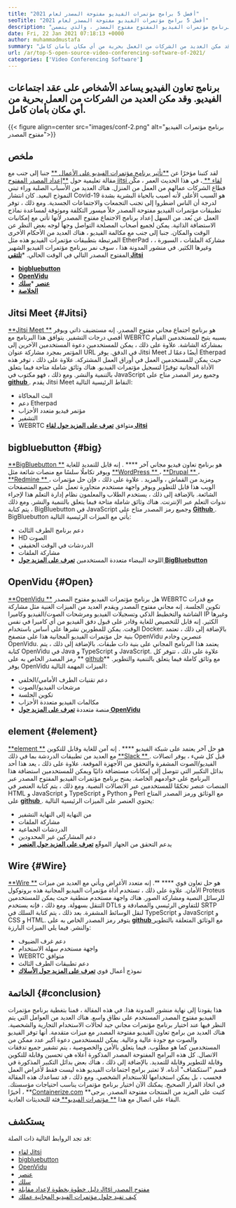```yaml
---
title: "أفضل 5 برامج مؤتمرات الفيديو مفتوحة المصدر لعام 2021" 
seoTitle: "أفضل 5 برامج مؤتمرات الفيديو مفتوحة المصدر لعام 2021" 
description: "تحقق من منشور المدونة هذا للتعرف على برنامج مؤتمرات الفيديو المفتوح مفتوح المصدر ، والذي يتضمن Jitsi Meet و BigBluebutton و OpenVidu و Element و Wire." 
date: Fri, 22 Jan 2021 07:18:13 +0000
author: muhammadmustafa
summary: "يساعد برنامج التعاون عبر الفيديو الأشخاص على عقد اجتماعات الفيديو. وقد مكن العديد من الشركات من العمل بحرية من أي مكان بأمان كامل." 
url: /ar/top-5-open-source-video-conferencing-software-of-2021/
categories: ['Video Conferencing Software']
---
```


## برنامج تعاون الفيديو يساعد الأشخاص على عقد اجتماعات الفيديو. وقد مكن العديد من الشركات من العمل بحرية من أي مكان بأمان كامل.

{{< figure align=center src="images/conf-2.png" alt="برنامج مؤتمرات الفيديو مفتوح المصدر">}}


## ملخص
لقد كتبنا مؤخرًا عن [**تأثير برنامج مؤتمرات الفيديو على الأعمال **][1] جنبا إلى جنب مع مقالة تعليمية حول [ **إعداد المصدر المفتوح jitsi لقاء ** ][2]**.**  في هذا الحديث العمر ، مكّن قطاع الشركات عمالهم من العمل من المنزل. هناك العديد من الأسباب الصلبة وراء تبني النموذج البعيد. كان انتشار Covid-19 هو السبب الأعلى لأنه أصيب بالحياة البشرية بشدة لدرجة أن الناس اضطروا إلى تجنب التجمعات والاجتماعات الجسدية. ومع ذلك ، توفر تطبيقات مؤتمرات الفيديو مفتوحة المصدر حلاً ميسور التكلفة وموثوقة لمساعدة نماذج العمل عن بُعد.
من السهل إعداد برنامج الاجتماع مفتوح المصدر لأنها تأتي مع إمكانيات الاستضافة الذاتية. يمكن لجميع أصحاب المصلحة التواصل وجهاً لوجه بغض النظر عن الوقت والمكان. جنبا إلى جنب مع مكالمة الفيديو ، هناك العديد من الأحكام الأخرى المرتبطة بتطبيقات مؤتمرات الفيديو هذه مثل EtherPad ، مشاركة الملفات ، السبورة ، وغيرها الكثير. في منشور المدونة هذا ، سوف نمر ببرنامج مؤتمرات الفيديو الشهير المفتوح المصدر التالي في الوقت الحالي.
  *[**تلتقي Jitsi** ][3]
  * **[bigbluebutton][4]**
  * **[OpenVidu][5]**
  * **[عنصر][6]**
  *[**سلك** ][7]
  * **[الخلاصة][8]**

## Jitsi Meet   {#Jitsi}
[**Jitsi Meet **][9] هو برنامج اجتماع مجاني مفتوح المصدر. إنه مستضيف ذاتي ويوفر أقصى درجات التشفير. يتوافق هذا البرنامج مع WEBRTC بسببه يتيح للمستخدمين القيام بمشاركة الشاشة. علاوة على ذلك ، يمكن للمستخدمين دعوة المستخدمين الآخرين إلى المؤتمر بمجرد مشاركة عنوان URL في الدفق. يوفر Jitsi Meet أيضًا دعمًا لـ Etherpad حيث يمكن للمستخدمين العمل في أوراق العمل المشتركة. علاوة على ذلك ، توفر هذه الأداة المجانية توفيرًا لتسجيل مؤتمرات الفيديو. هناك وثائق شاملة متاحة فيما يتعلق بالتنمية والنشر. ومع ذلك ، فهو مكتوب في JavaScript وجميع رمز المصدر متاح على [ **github**  ][10].
يقدم Jitsi Meet النقاط الرئيسية التالية:
  * البث المحاكاة
  * دعم Etherpad
  * مؤتمر فيديو متعدد الأحزاب
  * التشفير
  * WEBRTC متوافق
[**تعرف على المزيد حول لقاء Jitsi** ][11]

## bigbluebutton   {#big}
[**BigBluebutton **][12] هو برنامج تعاون فيديو مجاني آخر  **** . إنه قابل للتمديد للغاية ويوفر تكاملًا سلسًا مع منصات شائعة مثل [ **WordPress ** ][13] ، [ **Drupal ** ][14] ، [ **Redmine ** ][15] ، ومزيد من القماش ، والمزيد . علاوة على ذلك ، فإن حل مؤتمرات الويب هذا قابل للتطوير ويوفر واجهة مستخدم متجاورة تعمل على جميع المتصفحات الشائعة. بالإضافة إلى ذلك ، يستخدم الطلاب والمعلمون نظام إدارة التعلم هذا لإجراء ندوات التعلم عبر الإنترنت. هناك وثائق شاملة متاحة فيما يتعلق بالتنمية والنشر. ومع ذلك ، يتم كتابة BigBluebutton في JavaScript وجميع رمز المصدر متاح على [ **Github**  ][16].
BigBluebutton يأتي مع الميزات الرئيسية التالية:
  * دعم برنامج الطرف الثالث
  * HD الصوت
  * الدردشات في الوقت الحقيقي
  * مشاركة الملفات
  * اللوحة البيضاء متعددة المستخدمين
[**تعرف على المزيد حول BigBluebutton** ][17]

## OpenVidu   {#Open}
[**OpenVidu **][18] هل برنامج مؤتمرات الفيديو مفتوح المصدر WEBRTC مع قدرات تكوين الجلسة. إنه مجاني مفتوح المصدر ويقدم العديد من الميزات الغنية مثل مشاركة الشاشة والتخطيط الذكي وتسجيلات الفيديو ومرشحات الصوت/الفيديو وكاميرا IP وغيرها الكثير. إنه قابل للتخصيص للغاية وقادر على قبول دفق الفيديو من أي كاميرا في نفس الوقت. يمكن للمطورين نشرها على أساس باستخدام Docker. بالإضافة إلى ذلك ، تعتمد بنية حل مؤتمرات الفيديو المجانية هذا على متصفح OpenVidu عنصرين وخادم OpenVidu. يعتمد هذا البرنامج المجاني على بنية ذات طبقات. بالإضافة إلى ذلك ، يتم كتابة OpenVidu في Java و TypeScript و JavaScript. علاوة على ذلك ، تتوفر كل رمز المصدر الخاص به على ** [github][19]**  مع وثائق كاملة فيما يتعلق بالتنمية والتطوير.
يوفر OpenVidu الميزات المهمة التالية:
  * دعم تقنيات الطرف الأمامي/الخلفي
  * مرشحات الفيديو/الصوت
  * تكوين الجلسة
  * مكالمات الفيديو متعددة الأحزاب
  * منصة متعددة
[**تعرف على المزيد حول OpenVidu** ][18]

## element   {#element}
[**element **][20] هو حل آخر يعتمد على شبكة الفيديو  **** . إنه آمن للغاية وقابل للتكوين مع العديد من تطبيقات الدردشة بما في ذلك [ **Slack ** ][21]. قبل كل شيء ، يوفر اتصالات الفيديو/الصوت المشفرة والتحقق من الأجهزة الموقعة. علاوة على ذلك ، يعد هذا أحد بدائل التكبير التي تتوصل إلى إمكانات مستضافة ذاتيًا ويمكن للمستخدمين استضافة هذا البرنامج على خوادمهم الخاصة. يمنح برنامج مؤتمرات الفيديو المفتوح المصدر عبر المنصات عنصر تحكمًا للمستخدمين عبر الاتصالات النصية. ومع ذلك ، يتم كتابة العنصر في HTML و JavaScript و TypeScript و Python و Perl مع الوثائق ورمز المصدر المتاح على [ **github**  ][22].
يحتوي العنصر على الميزات الرئيسية التالية:
  * من النهاية إلى النهاية التشفير
  * مشاركة الملفات
  * الدردشات الجماعية
  * دعم المشاركين غير المحدودين
  * يدعم التحقق من الجهاز الموقّع
[**تعرف على المزيد حول العنصر** ][20]

## Wire   {#Wire}
[**Wire **][23] هو حل تعاون قوي  ****  **. إنه متعدد الأغراض ويأتي مع العديد من ميزات الأمان. علاوة على ذلك ، تستخدم أداة مؤتمرات الفيديو المجانية هذه بروتوكول Proteus للرسائل النصية ومشاركة الصور. هناك واجهة مستخدم منطقية حيث يمكن للمستخدمين التنقل بسهولة. ومع ذلك ، فإنه يستخدم DTLs للتفاوض الرئيسي والمصادقة و SRTP لنقل الوسائط المشفرة. بعد ذلك ، يتم كتابة السلك في TypeScript و JavaScript و CSS و HTML. يتوفر رمز المصدر الخاص به على [ **github**  ][24] مع الوثائق المتعلقة بالتطوير والنشر.
فيما يلي الميزات البارزة:
  * دعم غرف الضيوف
  * واجهة مستخدم سهلة الاستخدام
  * WEBRTC متوافق
  * دعم تطبيقات الطرف الثالث
  * نموذج أعمال قوي
[**تعرف على المزيد حول الأسلاك** ][25]

## الخاتمة   {#conclusion}
هذا يقودنا إلى نهاية منشور المدونة هذا. في هذه المقالة ، قمنا بتغطية برنامج مؤتمرات الفيديو مفتوح المصدر المستخدم على نطاق واسع. هناك العديد من العوامل التي يتم النظر فيها عند اختيار برنامج مؤتمرات مجاني جيد لحالات الاستخدام التجارية والشخصية. هناك العديد من برامج تعاون الفيديو مفتوحة المصدر مع ميزات متقدمة. أنها توفر الفيديو والصوت مع جودة عالية وعالية. يمكن للمستخدمين دعوة أكبر عدد ممكن من المستخدمين كما هو مطلوب. فيما يتعلق بالأمن والخصوصية ، يتم تشفير جميع تدفقات الاتصال. كل هذه البرامج المفتوحة المصدر المذكورة أعلاه هي تحسين وقابلة للتكوين وقابلة للتطوير وقابلة للتمديد.
بالإضافة إلى ذلك ، هناك بعض بدائل التكبير المذكورة في قسم "استكشاف" أدناه. لا تعتبر برامج اجتماعات الفيديو هذه ليست فقط لأغراض العمل فحسب ، بل يمكن استخدامها للاستخدام الشخصي. ومع ذلك ، قد تساعدك هذه المقالة في اتخاذ القرار الصحيح. يمكنك الآن اختيار برنامج مؤتمرات يناسب احتياجات مؤسستك. أخيرًا ، **[Containerize.com][26] **كتبت على المزيد من المنتجات مفتوحة المصدر. يرجى البقاء على اتصال مع هذا [**  مؤتمرات الفيديو** ][27] فئة للتحديثات العادية.

## يستكشف
قد تجد الروابط التالية ذات الصلة:
  * [لقاء Jitsi][9]
  * [bigbluebutton][12]
  * [OpenVidu][18]
  * [عنصر][20]
  * [سلك][23]
  * [دليل خطوة بخطوة لإعداد مقابلة Jitsi مفتوح المصدر][2]
  * [كيف تفيد حلول مؤتمرات الفيديو المجانية عملك][28]

  
[1]: https://blog.containerize.com/video-conferencing-software/video-conferencing-apps-how-it-benefits-your-business/
[2]: https://blog.containerize.com/video-conferencing-software/how-to-set-up-open-source-jitsi-meet/
[3]: #jitsi
[4]: #big
[5]: #open
[6]: #element
[7]: #wire
[8]: #Conclusion
[9]: https://products.containerize.com/video-conferencing/jitsi
[10]: https://github.com/jitsi/jitsi-meet
[11]: https://jitsi.org/jitsi-meet/
[12]: https://products.containerize.com/video-conferencing/bigbluebutton
[13]: https://products.containerize.com/blogging/wordpress
[14]: https://products.containerize.com/content-management/drupal
[15]: https://products.containerize.com/project-management/redmine
[16]: https://github.com/bigbluebutton/bigbluebutton
[17]: https://bigbluebutton.org/
[18]: https://products.containerize.com/video-conferencing/openvidu
[19]: https://github.com/OpenVidu/openvidu
[20]: https://products.containerize.com/video-conferencing/element
[21]: https://slack.com/intl/en-pk/
[22]: https://github.com/vector-im/element-web
[23]: https://products.containerize.com/video-conferencing/wire
[24]: https://github.com/wireapp/wire-webapp
[25]: https://app.wire.com/
[26]: https://www.containerize.com/
[27]: https://products.containerize.com/video-conferencing/
[28]: https://blog.containerize.com/
